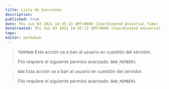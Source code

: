 ```yaml
---
title: Lista de Sanciones
description:
published: true
date: Thu Jun 03 2021 14:35:13 GMT+0000 (Coordinated Universal Time)
dateCreated: Thu Jun 03 2021 14:35:13 GMT+0000 (Coordinated Universal Time)
tags:
editor: markdown
---
```


> `TEMPBAN`
> Esta acción va a ban al usuario en cuestión del servidor.
>
> Filo requiere el siguiente permiso avanzado: ``BAN_MEMBERS``.

> `BAN`
> Esta acción va a ban al usuario en cuestión del servidor.
>
> Filo requiere el siguiente permiso avanzado: ``BAN_MEMBERS``.
